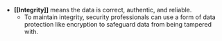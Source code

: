 
- **[[Integrity]]** means the data is correct, authentic, and reliable. 
	- To maintain integrity, security professionals can use a form of data protection like encryption to safeguard data from being tampered with.